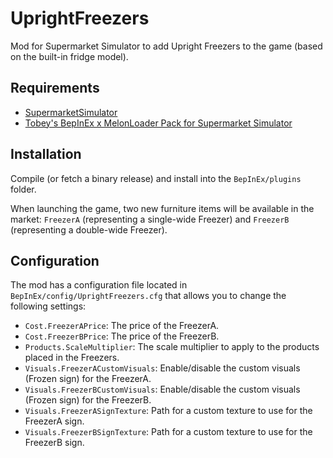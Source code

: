 # UprightFreezers

Mod for Supermarket Simulator to add Upright Freezers to the game (based on the built-in fridge model).

## Requirements

- [SupermarketSimulator](https://store.steampowered.com/app/2670630/Supermarket_Simulator/)
- [Tobey's BepInEx x MelonLoader Pack for Supermarket Simulator](https://www.nexusmods.com/supermarketsimulator/mods/9)

## Installation

Compile (or fetch a binary release) and install into the `BepInEx/plugins` folder.

When launching the game, two new furniture items will be available in the market: `FreezerA` (representing a single-wide Freezer) and `FreezerB` (representing a double-wide Freezer).

## Configuration

The mod has a configuration file located in `BepInEx/config/UprightFreezers.cfg` that allows you to change the following settings:

- `Cost.FreezerAPrice`: The price of the FreezerA.
- `Cost.FreezerBPrice`: The price of the FreezerB.
- `Products.ScaleMultiplier`: The scale multiplier to apply to the products placed in the Freezers.
- `Visuals.FreezerACustomVisuals`: Enable/disable the custom visuals (Frozen sign) for the FreezerA.
- `Visuals.FreezerBCustomVisuals`: Enable/disable the custom visuals (Frozen sign) for the FreezerB.
- `Visuals.FreezerASignTexture`: Path for a custom texture to use for the FreezerA sign.
- `Visuals.FreezerBSignTexture`: Path for a custom texture to use for the FreezerB sign.